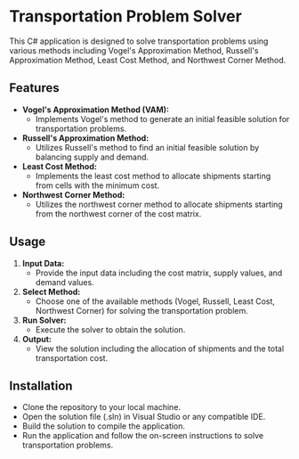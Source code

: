 # Transportation Problem Solver

This C# application is designed to solve transportation problems using various methods including Vogel's Approximation Method, Russell's Approximation Method, Least Cost Method, and Northwest Corner Method.

## Features

- **Vogel's Approximation Method (VAM):** 
  - Implements Vogel's method to generate an initial feasible solution for transportation problems.
- **Russell's Approximation Method:**
  - Utilizes Russell's method to find an initial feasible solution by balancing supply and demand.
- **Least Cost Method:**
  - Implements the least cost method to allocate shipments starting from cells with the minimum cost.
- **Northwest Corner Method:**
  - Utilizes the northwest corner method to allocate shipments starting from the northwest corner of the cost matrix.

## Usage

1. **Input Data:**
   - Provide the input data including the cost matrix, supply values, and demand values.
2. **Select Method:**
   - Choose one of the available methods (Vogel, Russell, Least Cost, Northwest Corner) for solving the transportation problem.
3. **Run Solver:**
   - Execute the solver to obtain the solution.
4. **Output:**
   - View the solution including the allocation of shipments and the total transportation cost.

## Installation

- Clone the repository to your local machine.
- Open the solution file (.sln) in Visual Studio or any compatible IDE.
- Build the solution to compile the application.
- Run the application and follow the on-screen instructions to solve transportation problems.
